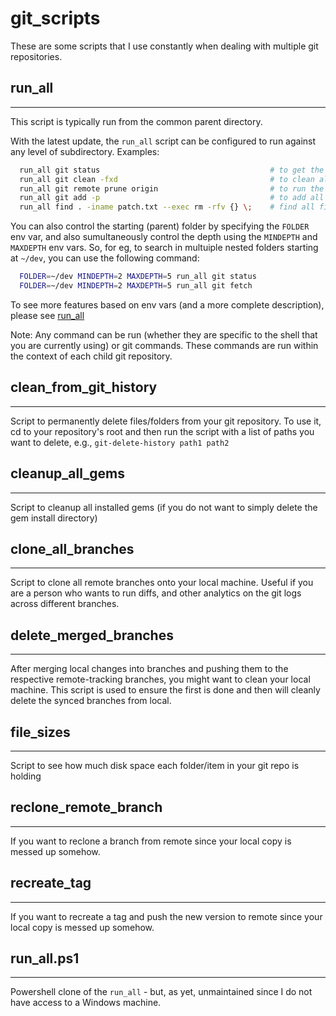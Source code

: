 git_scripts
===========

These are some scripts that I use constantly when dealing with multiple git repositories.

## run_all
----------
This script is typically run from the common parent directory.

With the latest update, the `run_all` script can be configured to run against any level of subdirectory. Examples:
```bash
  run_all git status                                      # to get the git status of all git repos
  run_all git clean -fxd                                  # to clean all git repos
  run_all git remote prune origin                         # to run the git remote prune command
  run_all git add -p                                      # to add all modified (unstaged) files for a commit eventually
  run_all find . -iname patch.txt --exec rm -rfv {} \;    # find all files with the name 'patch.txt'
```

You can also control the starting (parent) folder by specifying the `FOLDER` env var, and also sumultaneously control the depth using the `MINDEPTH` and `MAXDEPTH` env vars. So, for eg, to search in multuiple nested folders starting at `~/dev`, you can use the following command:
```bash
  FOLDER=~/dev MINDEPTH=2 MAXDEPTH=5 run_all git status
  FOLDER=~/dev MINDEPTH=2 MAXDEPTH=5 run_all git fetch
```
To see more features based on env vars (and a more complete description), please see [run_all](run_all)

Note: Any command can be run (whether they are specific to the shell that you are currently using) or git commands. These commands are run within the context of each child git repository.

## clean_from_git_history
----------
Script to permanently delete files/folders from your git repository. To use it, cd to your repository's root and then run the script with a list of paths you want to delete, e.g., `git-delete-history path1 path2`

## cleanup_all_gems
----------
Script to cleanup all installed gems (if you do not want to simply delete the gem install directory)

## clone_all_branches
----------
Script to clone all remote branches onto your local machine. Useful if you are a person who wants to run diffs, and other analytics on the git logs across different branches.

## delete_merged_branches
----------
After merging local changes into branches and pushing them to the respective remote-tracking branches, you might want to clean your local machine. This script is used to ensure the first is done and then will cleanly delete the synced branches from local.

## file_sizes
----------
Script to see how much disk space each folder/item in your git repo is holding

## reclone_remote_branch
----------
If you want to reclone a branch from remote since your local copy is messed up somehow.

## recreate_tag
----------
If you want to recreate a tag and push the new version to remote since your local copy is messed up somehow.

## run_all.ps1
----------
Powershell clone of the `run_all` - but, as yet, unmaintained since I do not have access to a Windows machine.
